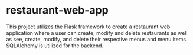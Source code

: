 # restaurant-web-app

This project utilizes the Flask framework to create a restaurant web application where a user can create, modify and delete restaurants as well as see, create, modify, and delete their respective menus and menu items. SQLAlchemy is utilized for the backend.

